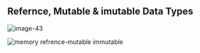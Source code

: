 ## Refernce, Mutable & imutable Data Types

![image-43](https://github.com/Ajay1812/Learning-python/assets/81603467/bd59fe29-343d-42ce-a51d-45f2ffac067f)


![memory refrence-mutable   immutable](https://github.com/Ajay1812/Learning-python/assets/81603467/e2c67975-089f-4cef-ac17-70e327880dc1)

